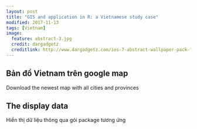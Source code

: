 ```yaml
---
layout: post
title: "GIS and application in R: a Vietnamese study case"
modified: 2017-11-13
tags: [Vietnam]
image:
  feature: abstract-3.jpg
  credit: dargadgetz
  creditlink: http://www.dargadgetz.com/ios-7-abstract-wallpaper-pack-for-iphone-5-and-ipod-touch-retina/
---
```


## Bản đồ Vietnam trên google map

Download the newest map with all cities and provinces

## The display data

Hiển thị dữ liệu thông qua gói package tương ứng
